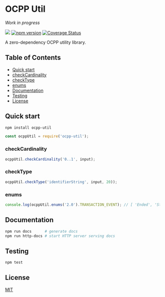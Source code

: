 # OCPP Util
*Work in progress*

![](https://github.com/romfrolov/ocpp-util/workflows/build/badge.svg) [![npm version](https://badge.fury.io/js/ocpp-util.svg)](https://badge.fury.io/js/ocpp-util) [![Coverage Status](https://coveralls.io/repos/github/romfrolov/ocpp-util/badge.svg?branch=master)](https://coveralls.io/github/romfrolov/ocpp-util?branch=master)

A zero-dependency OCPP utility library.

## Table of Contents

- [Quick start](#quick-start)
 - [checkCardinality](#checkcardinality)
 - [checkType](#checkType)
 - [enums](#enums)
- [Documentation](#documentation)
- [Testing](#testing)
- [License](#license)

## Quick start

```bash
npm install ocpp-util
```

```js
const ocppUtil = require('ocpp-util');
```

### checkCardinality

```js
ocppUtil.checkCardinality('0..1', input);
```

### checkType

```js
ocppUtil.checkType('identifierString', input, 20));
```

### enums

```js
console.log(ocppUtil.enums('2.0').TRANSACTION_EVENT); // [ 'Ended', 'Started', 'Updated' ]
```

## Documentation

```bash
npm run docs      # generate docs
npm run http-docs # start HTTP server serving docs
```

## Testing

```bash
npm test
```

## License

[MIT](./LICENSE)
